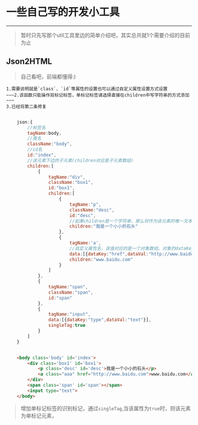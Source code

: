 # 一些自己写的开发小工具
---
>	暂时只先写那个util工具里边的简单介绍吧，其实总共就1个需要介绍的目前为止

##  Json2HTML

>	自己看吧，前端都懂得:)
	
	1.需要说明就是`class`、`id`等属性的设置也可以通过自定义属性设置方式设置
	~~~2.该函数只能操作双标记标签，单标记标签请选择直接在children中写字符串的方式添加~~~
	3.已经将第二条修复

```javascript

	json:{
		//标签名
		tagName:body,
		//类名
		className:"body",
		//id名
		id:"index",
		//该元素下边的子元素(children对应是子元素数组)
		children:[
			{	
				tagName:"div",
				className:"box1",
				id:"box1",
				children:[
					{	
						tagName:"p",
						className:"desc",
						id:"desc",
						//如果children是一个字符串，那么将作为该元素的唯一文本子元素
						children:"我是一个小小的石头"
					},
                    {
                        tagName:'a',
                        //自定义属性名，该值对应的是一个对象数组，对象的dataKey是自定义属性的键，dataVal对应的是自定义属性的值，也可以通过这个接口添加id，class等固定属性
                        data:[{dataKey:"href",dataVal:"http://www.baidu.com"},{dataKey:"class",dataVal:"aaa"}],
                        children:"www.baidu.com"
                    }
				]
			},
			{
				tagName:"span",
				className:"span",
				id:"span"
			},
			{
				tagName:"input",
				data:[{dataKey:"type",dataVal:"text"}],
				singleTag:true
			}
		]
	}


```


```html

	<body class='body' id='index'>
		<div class='box1' id='box1'>
			<p class='desc' id='desc'>我是一个小小的石头</p>
			<a class="aaa" href="http://www.baidu.com">www.baidu.com</a>
		</div>
		<span class='span' id='span'></span>
		<input type="text">
	</body>

```
>  增加单标记标签的识别标记，通过`singleTag`,当该属性为`true`时，则该元素为单标记元素，

